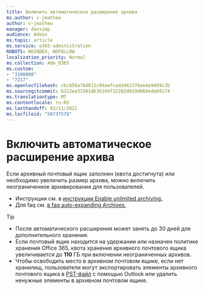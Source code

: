 ```yaml
---
title: Включить автоматическое расширение архива
ms.author: v-jmathew
author: v-jmathew
manager: dansimp
audience: Admin
ms.topic: article
ms.service: o365-administration
ROBOTS: NOINDEX, NOFOLLOW
localization_priority: Normal
ms.collection: Adm_O365
ms.custom:
- "3100008"
- "7217"
ms.openlocfilehash: cbc856a76d811c09aefcada962376ae4e9469c3b
ms.sourcegitcommit: 6312ee31561db36104f32282d019d069ede69174
ms.translationtype: MT
ms.contentlocale: ru-RU
ms.lasthandoff: 03/11/2021
ms.locfileid: "50737578"
---
```

# <a name="enable-auto-expanding-archiving"></a>Включить автоматическое расширение архива

Если архивный почтовый ящик заполнен (квота достигнута) или необходимо увеличить размер архива, можно включить неограниченное архивирование для пользователей.

- Инструкции см. в [инструкции Enable unlimited archiving.](https://docs.microsoft.com/office365/securitycompliance/enable-unlimited-archiving)
- Для faq см. [в faq auto-expanding Archives.](https://blogs.technet.microsoft.com/exchange/2018/04/09/office-365-auto-expanding-archives-faq/)

> [!TIP]
>
> - После автоматического расширения может занять до 30 дней для дополнительного хранения.
> - Если почтовый ящик находится на удержании или назначен политике хранения Office 365, квота хранения архивного почтового ящика увеличивается до **110** ГБ при включении неограниченных архивов.
> - Чтобы освободить место в архивном почтовом ящике, если нет хранилищ, пользователи могут экспортировать элементы архивного почтового ящика в [PST-файл](https://support.office.com/article/Export-or-backup-email-contacts-and-calendar-to-an-Outlook-pst-file-14252b52-3075-4e9b-be4e-ff9ef1068f91) с помощью Outlook или удалить ненужные элементы в архивном почтовом ящике.
